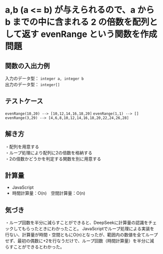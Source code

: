 # a,b (a <= b) が与えられるので、a から b までの中に含まれる 2 の倍数を配列として返す evenRange という関数を作成問題

## 関数の入出力例
入力のデータ型： `integer a, integer b`<br>
出力のデータ型： `integer[]`<br>

## テストケース
`evenRange(10,20) --> [10,12,14,16,18,20]`
`evenRange(1,1) --> []`
`evenRange(3,29) --> [4,6,8,10,12,14,16,18,20,22,24,26,28]`

## 解き方
・配列を用意する<br>
・ループ処理により配列に2の倍数を格納する<br>
・2の倍数かどうかを判定する関数を別に用意する<br>

## 計算量
- JavaScript<br>
- 時間計算量：O(n)　空間計算量：O(n)<br>

## 気づき
・ループ回数を半分に減らすことができると、DeepSeekに計算量の認識をチェックしてもらったときにわかったこと。
JavaScriptでループ処理による実装を行ない、計算量が時間・空間ともにO(n)となったが、範囲内の数値を全てループせず、最初の偶数に+2を行なうだけで、ループ回数（時間計算量）を半分に減らすことができるとわかった。